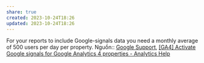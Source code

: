```yaml
---
share: true
created: 2023-10-24T18:26
updated: 2023-10-24T18:26
---
```

For your reports to include Google-signals data you need a monthly average of 500 users per day per property.
Nguồn:: [Google Support](../../%CE%9E%20Ngu%E1%BB%93n/Google%20Support.md#), [[GA4] Activate Google signals for Google Analytics 4 properties - Analytics Help](https://support.google.com/analytics/answer/9445345?sjid=15541438504357375011-AP#zippy=%2Cin-this-article%2Ccross-platform-reporting)